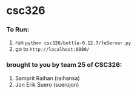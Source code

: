 csc326
======

### To Run:
1. run `python csc326/bottle-0.12.7/feServer.py`
1. go to `http://localhost:8080/`

### brought to you by team 25 of CSC326:
1. Samprit Raihan (raihansa)
1. Jon Erik Suero (suerojon)
